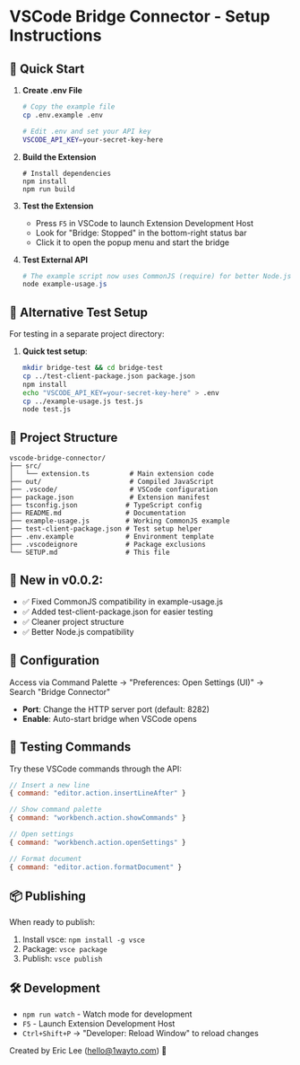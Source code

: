 # VSCode Bridge Connector - Setup Instructions

## 🚀 Quick Start

1. **Create .env File**
   ```bash
   # Copy the example file
   cp .env.example .env
   
   # Edit .env and set your API key
   VSCODE_API_KEY=your-secret-key-here
   ```

2. **Build the Extension**
   ```shell
   # Install dependencies
   npm install
   npm run build
   ```

3. **Test the Extension**
   - Press `F5` in VSCode to launch Extension Development Host
   - Look for "Bridge: Stopped" in the bottom-right status bar
   - Click it to open the popup menu and start the bridge

4. **Test External API**
   ```powershell
   # The example script now uses CommonJS (require) for better Node.js compatibility
   node example-usage.js
   ```

## 🧪 **Alternative Test Setup**

For testing in a separate project directory:

1. **Quick test setup**:
   ```bash
   mkdir bridge-test && cd bridge-test
   cp ../test-client-package.json package.json
   npm install
   echo "VSCODE_API_KEY=your-secret-key-here" > .env
   cp ../example-usage.js test.js
   node test.js
   ```

## 📁 Project Structure

```
vscode-bridge-connector/
├── src/
│   └── extension.ts          # Main extension code
├── out/                      # Compiled JavaScript
├── .vscode/                  # VSCode configuration
├── package.json              # Extension manifest
├── tsconfig.json            # TypeScript config
├── README.md                # Documentation
├── example-usage.js         # Working CommonJS example
├── test-client-package.json # Test setup helper
├── .env.example             # Environment template
├── .vscodeignore            # Package exclusions
└── SETUP.md                 # This file
```

## 🔧 **New in v0.0.2:**
- ✅ Fixed CommonJS compatibility in example-usage.js
- ✅ Added test-client-package.json for easier testing
- ✅ Cleaner project structure
- ✅ Better Node.js compatibility

## 🔧 Configuration

Access via Command Palette → "Preferences: Open Settings (UI)" → Search "Bridge Connector"

- **Port**: Change the HTTP server port (default: 8282)
- **Enable**: Auto-start bridge when VSCode opens

## 🧪 Testing Commands

Try these VSCode commands through the API:

```javascript
// Insert a new line
{ command: "editor.action.insertLineAfter" }

// Show command palette
{ command: "workbench.action.showCommands" }

// Open settings
{ command: "workbench.action.openSettings" }

// Format document
{ command: "editor.action.formatDocument" }
```

## 📦 Publishing

When ready to publish:

1. Install vsce: `npm install -g vsce`
2. Package: `vsce package`
3. Publish: `vsce publish`

## 🛠️ Development

- `npm run watch` - Watch mode for development
- `F5` - Launch Extension Development Host
- `Ctrl+Shift+P` → "Developer: Reload Window" to reload changes

Created by Eric Lee (hello@1wayto.com) 🚀
